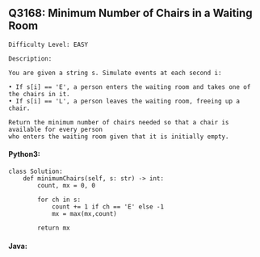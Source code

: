 ## Q3168: Minimum Number of Chairs in a Waiting Room

```
Difficulty Level: EASY
```

```
Description:

You are given a string s. Simulate events at each second i:

• If s[i] == 'E', a person enters the waiting room and takes one of the chairs in it.
• If s[i] == 'L', a person leaves the waiting room, freeing up a chair.

Return the minimum number of chairs needed so that a chair is available for every person
who enters the waiting room given that it is initially empty.
```

#### Python3:

```
class Solution:
    def minimumChairs(self, s: str) -> int:
        count, mx = 0, 0

        for ch in s:
            count += 1 if ch == 'E' else -1
            mx = max(mx,count)

        return mx
```

#### Java:

```

```